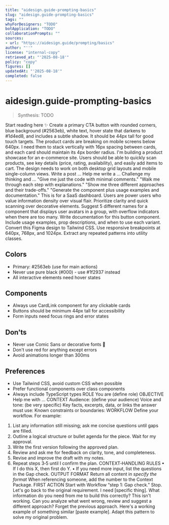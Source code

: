 ```yaml
---
title: "aidesign.guide-prompting-basics"
slug: "aidesign.guide-prompting-basics"
tags: ""
whyForDesigners: "TODO"
botApplication: "TODO"
collaborationPrompts: ""
sources:
- url: "https://aidesign.guide/prompting/basics"
author: "''"
license: "internal-copy"
retrieved_at: "'2025-08-18'"
policy: "copy"
figures: []
updatedAt: "'2025-08-18'"
completed: false
---
```


# aidesign.guide-prompting-basics

> Synthesis: TODO

Start reading here ✨
Create a primary CTA button with rounded corners, blue background (#2563eb), white text, hover state that darkens to #1d4ed8, and includes a subtle shadow. It should be 44px tall for good touch targets.
The product cards are breaking on mobile screens below 640px. I need them to stack vertically with 16px spacing between cards, and each card should maintain its 4px border radius.
I'm building a product showcase for an e-commerce site. Users should be able to quickly scan products, see key details (price, rating, availability), and easily add items to cart. The design needs to work on both desktop grid layouts and mobile single-column views.
Write a post ...
Help me write a ...
Challenge my thinking and ...
"Give me just the code with minimal comments."
"Walk me through each step with explanations."
"Show me three different approaches and their trade-offs."
"Generate the component plus usage examples and documentation."
This is for a SaaS dashboard. Users are power users who value information density over visual flair. Prioritize clarity and quick scanning over decorative elements.
Suggest 5 different names for a component that displays user avatars in a group, with overflow indicators when there are too many.
Write documentation for this button component. Include usage examples, prop descriptions, and when to use each variant.
Convert this Figma design to Tailwind CSS. Use responsive breakpoints at 640px, 768px, and 1024px. Extract any repeated patterns into utility classes.
## Colors
- Primary: #2563eb (use for main actions)
- Never use pure black (#000) - use #1f2937 instead
- All interactive elements need hover states
## Components
- Always use CardLink component for any clickable cards
- Buttons should be minimum 44px tall for accessibility
- Form inputs need focus rings and error states
## Don'ts
- Never use Comic Sans or decorative fonts 🤣
- Don't use red for anything except errors
- Avoid animations longer than 300ms
## Preferences
- Use Tailwind CSS, avoid custom CSS when possible
- Prefer functional components over class components
- Always include TypeScript types
ROLE
You are (define role)
OBJECTIVE
Help me with ...
CONTEXT
Audience: (define your audience)
Voice and tone: (be very specific)
Key facts, excerpts, data, or links the answer must use:
Known constraints or boundaries:
WORKFLOW
Define your workflow. For example:
1. List any information still missing; ask me concise questions until gaps are filled.
2. Outline a logical structure or bullet agenda for the piece. Wait for my approval.
3. Write the first version following the approved plan.
4. Review and ask me for feedback on clarity, tone, and completeness.
5. Revise and improve the draft with my notes.
6. Repeat steps 3‑5 until I confirm the plan.
CONTEXT‑HANDLING RULES
• If I do this X, then first do Y.
• If you need more input, list the questions in the Gap check.
OUTPUT FORMAT
Return all content in _specify the format_
When referencing someone, add the number to the Context Package.
FIRST ACTION
Start with Workflow “step 1: Gap check.”
Stop. Let's go back to the original requirement. I need [specific thing]. What information do you need from me to build this correctly?
This isn't working. Can you analyze what went wrong, review and suggest a different approach?
Forget the previous approach. Here's a working example of something similar [paste example]. Adapt this pattern to solve my original problem.


